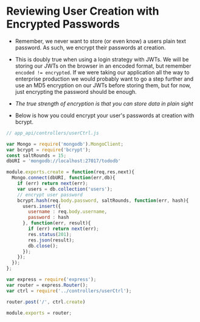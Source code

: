 # Reviewing User Creation with Encrypted Passwords
* Remember, we never want to store (or even know) a users plain text password. As such, we encrypt their passwords at creation.
  
* This is doubly true when using a login strategy with JWTs. We will be storing our JWTs on the browser in an encoded format, but remember `encoded != encrypted`. If we were taking our application all the way to enterprise production we would probably want to go a step further and use an MD5 encryption on our JWTs before storing them, but for now, just encrypting the password should be enough.
  
* *The true strength of encryption is that you can store data in plain sight*
  
* Below is how you could encrypt your user's passwords at creation with bcrypt.

```javascript
// app_api/controllers/userCtrl.js

var Mongo = require('mongodb').MongoClient;
var bcrypt = require('bcrypt');
const saltRounds = 15;
dbURI = 'mongodb://localhost:27017/tododb'

module.exports.create = function(req,res,next){
  Mongo.connect(dbURI, function(err,db){
    if (err) return next(err);
    var users = db.collection('users');
    // encrypt user password
    bcrypt.hash(req.body.password, saltRounds, function(err, hash){
      users.insert({
        username : req.body.username,
        password : hash
      }, function(err, result){
        if (err) return next(err);
        res.status(201);
        res.json(result);
        db.close();
      });
    });
  });
};
```
  
```javascript
var express = require('express');
var router = express.Router();
var ctrl = require('../controllers/userCtrl');

router.post('/', ctrl.create)

module.exports = router;
```
